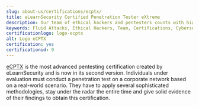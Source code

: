 ```yaml
---
slug: about-us/certifications/ecptx/
title: eLearnSecurity Certified Penetration Tester eXtreme
description: Our team of ethical hackers and pentesters counts with high certifications related to cybersecurity information.
keywords: Fluid Attacks, Ethical Hackers, Team, Certifications, Cybersecurity, Pentesters, Whitehat Hackers
certificationlogo: logo-ecptx
alt: Logo eCPTX
certification: yes
certificationid: 9
---
```


[eCPTX](https://elearnsecurity.com/product/ecptx-certification/)
is the most advanced pentesting certification
created by eLearnSecurity
and is now in its second version.
Individuals under evaluation must conduct a penetration test
on a corporate network
based on a real-world scenario.
They have to apply several sophisticated methodologies,
stay under the radar the entire time
and give solid evidence of their findings
to obtain this certification.

